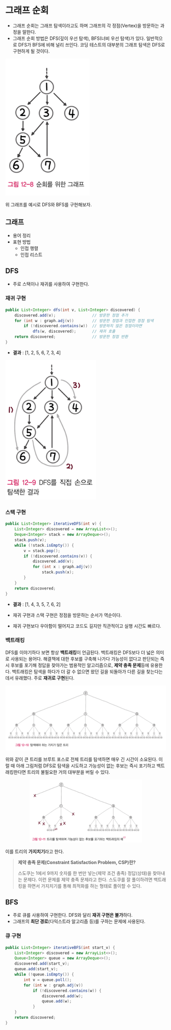 # 그래프 순회

- 그래프 순회는 그래프 탐색이라고도 하며 그래프의 각 정점(Vertex)을 방문하는 과정을 말한다.
- 그래프 순회 방법은 DFS(깊이 우선 탐색), BFS(너비 우선 탐색)가 있다. 일반적으로 DFS가 BFS에 비해 널리 쓰인다. 코딩 테스트의 대부분의 그래프 탐색은 DFS로 구현하게 될 것이다.

<img src="img_12-8.png"/>

위 그래프를 예시로 DFS와 BFS를 구현해보자.

## 그래프

- 용어 정리
- 표현 방법
  - 인접 행렬
  - 인접 리스트

## DFS

- 주로 스택이나 재귀를 사용하여 구현한다.

### 재귀 구현

```java
public List<Integer> dfs(int v, List<Integer> discovered) {
    discovered.add(v);                // 방문한 정점 추가
    for (int w : graph.adj(v))        // 방문한 정점과 인접한 정점 탐색
        if (!discovered.contains(w))  // 방문하지 않은 정점이라면
            dfs(w, discovered);       // 재귀 호출
    return discovered;                // 방문한 정점 반환
}
```

- **결과** : [1, 2, 5, 6, 7, 3, 4]

![alt text](image.png)

### 스택 구현

```java
public List<Integer> iterativeDFS(int v) {
    List<Integer> discovered = new ArrayList<>();
    Deque<Integer> stack = new ArrayDeque<>();
    stack.push(v);
    while (!stack.isEmpty()) {
        v = stack.pop();
        if (!discovered.contains(v)) {
            discovered.add(v);
            for (int x : graph.adj(v))
                stack.push(x);
        }
    }
    return discovered;
}
```

- **결과** : [1, 4, 3, 5, 7, 6, 2]
- 재귀 구현과 스택 구현은 정점을 방문하는 순서가 역순이다.

- 재귀 구현보다 우아함이 떨어지고 코드도 길지만 직관적이고 실행 시간도 빠르다.

### 백트래킹

DFS를 이야기하다 보면 항상 **백트래킹**이 언급된다. 백트래킹은 DFS보다 더 넓은 의미로 사용되는 용어다. 해결책에 대한 후보를 구축해 나가다 가능성이 없다고 판단되는 즉시 후보를 포기해 정답을 찾아가는 범용적인 알고리즘으로, **제약 충족 문제**등에 유용한다. 백트래킹은 탐색을 하다가 더 갈 수 없으면 왔던 길을 되돌아가 다른 길을 찾는다는 데서 유래했다. 주로 **재귀로 구현**된다.

<img src="img_12-10.png"/>

위와 같이 큰 트리를 브루트 포스로 전체 트리를 탐색하면 매우 긴 시간이 소요된다. 이럴 때 아래 그림처럼 DFS로 탐색을 시도하고 가능성이 없는 후보는 즉시 포기하고 백트래킹한다면 트리의 불필요한 거의 대부분을 버릴 수 있다.

<center><img src="img_12-11.png" width="70%"/></center>

이를 트리의 **가지치기**라고 한다.

> **제약 충족 문제(Constraint Satisfaction Problem, CSP)란?**
>
> 스도쿠는 1에서 9까지 숫자를 한 번만 넣는(제약 조건 충족) 정답(상태)을 찾아내는 문제다. 이런 문제를 제약 충족 문제라고 한다.
> 스도쿠를 잘 풀이하려면 백트래킹을 하면서 가지치기를 통해 최적화를 하는 형태로 풀이할 수 있다.

## BFS

- 주로 큐를 사용하여 구현한다. DFS와 달리 **재귀 구현은 불가**하다.
- 그래프의 **최단 경로**(다익스트라 알고리즘 등)를 구하는 문제에 사용된다.

### 큐 구현

```java
public List<Integer> iterativeBFS(int start_v) {
    List<Integer> discovered = new ArrayList<>();
    Queue<Integer> queue = new ArrayDeque<>();
    discovered.add(start_v);
    queue.add(start_v);
    while (!queue.isEmpty()) {
        int v = queue.poll();
        for (int w : graph.adj(v))
            if (!discovered.contains(w)) {
                discovered.add(w);
                queue.add(w);
            }
    }
    return discovered;
}
```
